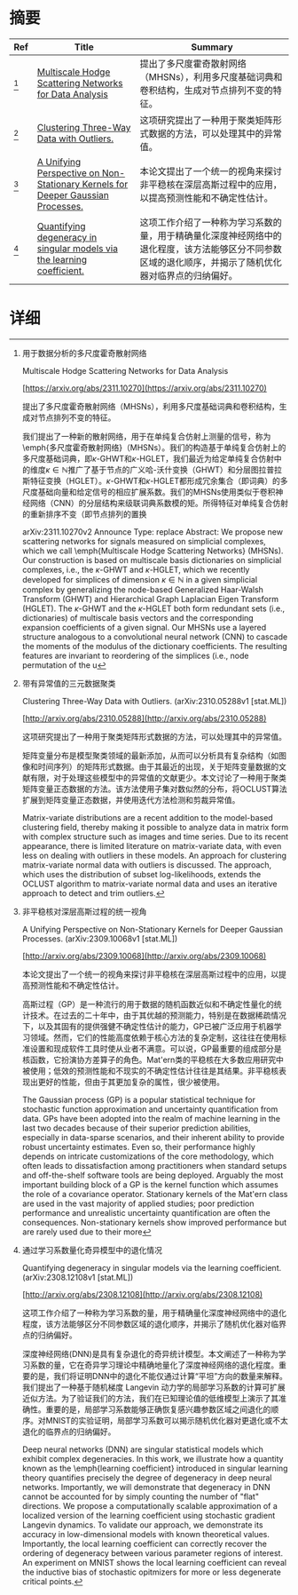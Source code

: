 # 摘要

| Ref | Title | Summary |
| --- | --- | --- |
| [^1] | [Multiscale Hodge Scattering Networks for Data Analysis](https://arxiv.org/abs/2311.10270) | 提出了多尺度霍奇散射网络（MHSNs），利用多尺度基础词典和卷积结构，生成对节点排列不变的特征。 |
| [^2] | [Clustering Three-Way Data with Outliers.](http://arxiv.org/abs/2310.05288) | 这项研究提出了一种用于聚类矩阵形式数据的方法，可以处理其中的异常值。 |
| [^3] | [A Unifying Perspective on Non-Stationary Kernels for Deeper Gaussian Processes.](http://arxiv.org/abs/2309.10068) | 本论文提出了一个统一的视角来探讨非平稳核在深层高斯过程中的应用，以提高预测性能和不确定性估计。 |
| [^4] | [Quantifying degeneracy in singular models via the learning coefficient.](http://arxiv.org/abs/2308.12108) | 这项工作介绍了一种称为学习系数的量，用于精确量化深度神经网络中的退化程度，该方法能够区分不同参数区域的退化顺序，并揭示了随机优化器对临界点的归纳偏好。 |

# 详细

[^1]: 用于数据分析的多尺度霍奇散射网络

    Multiscale Hodge Scattering Networks for Data Analysis

    [https://arxiv.org/abs/2311.10270](https://arxiv.org/abs/2311.10270)

    提出了多尺度霍奇散射网络（MHSNs），利用多尺度基础词典和卷积结构，生成对节点排列不变的特征。

    

    我们提出了一种新的散射网络，用于在单纯复合仿射上测量的信号，称为\emph{多尺度霍奇散射网络}（MHSNs）。我们的构造基于单纯复合仿射上的多尺度基础词典，即$\kappa$-GHWT和$\kappa$-HGLET，我们最近为给定单纯复合仿射中的维度$\kappa \in \mathbb{N}$推广了基于节点的广义哈-沃什变换（GHWT）和分层图拉普拉斯特征变换（HGLET）。$\kappa$-GHWT和$\kappa$-HGLET都形成冗余集合（即词典）的多尺度基础向量和给定信号的相应扩展系数。我们的MHSNs使用类似于卷积神经网络（CNN）的分层结构来级联词典系数模的矩。所得特征对单纯复合仿射的重新排序不变（即节点排列的置换

    arXiv:2311.10270v2 Announce Type: replace  Abstract: We propose new scattering networks for signals measured on simplicial complexes, which we call \emph{Multiscale Hodge Scattering Networks} (MHSNs). Our construction is based on multiscale basis dictionaries on simplicial complexes, i.e., the $\kappa$-GHWT and $\kappa$-HGLET, which we recently developed for simplices of dimension $\kappa \in \mathbb{N}$ in a given simplicial complex by generalizing the node-based Generalized Haar-Walsh Transform (GHWT) and Hierarchical Graph Laplacian Eigen Transform (HGLET). The $\kappa$-GHWT and the $\kappa$-HGLET both form redundant sets (i.e., dictionaries) of multiscale basis vectors and the corresponding expansion coefficients of a given signal. Our MHSNs use a layered structure analogous to a convolutional neural network (CNN) to cascade the moments of the modulus of the dictionary coefficients. The resulting features are invariant to reordering of the simplices (i.e., node permutation of the u
    
[^2]: 带有异常值的三元数据聚类

    Clustering Three-Way Data with Outliers. (arXiv:2310.05288v1 [stat.ML])

    [http://arxiv.org/abs/2310.05288](http://arxiv.org/abs/2310.05288)

    这项研究提出了一种用于聚类矩阵形式数据的方法，可以处理其中的异常值。

    

    矩阵变量分布是模型聚类领域的最新添加，从而可以分析具有复杂结构（如图像和时间序列）的矩阵形式数据。由于其最近的出现，关于矩阵变量数据的文献有限，对于处理这些模型中的异常值的文献更少。本文讨论了一种用于聚类矩阵变量正态数据的方法。该方法使用子集对数似然的分布，将OCLUST算法扩展到矩阵变量正态数据，并使用迭代方法检测和剪裁异常值。

    Matrix-variate distributions are a recent addition to the model-based clustering field, thereby making it possible to analyze data in matrix form with complex structure such as images and time series. Due to its recent appearance, there is limited literature on matrix-variate data, with even less on dealing with outliers in these models. An approach for clustering matrix-variate normal data with outliers is discussed. The approach, which uses the distribution of subset log-likelihoods, extends the OCLUST algorithm to matrix-variate normal data and uses an iterative approach to detect and trim outliers.
    
[^3]: 非平稳核对深层高斯过程的统一视角

    A Unifying Perspective on Non-Stationary Kernels for Deeper Gaussian Processes. (arXiv:2309.10068v1 [stat.ML])

    [http://arxiv.org/abs/2309.10068](http://arxiv.org/abs/2309.10068)

    本论文提出了一个统一的视角来探讨非平稳核在深层高斯过程中的应用，以提高预测性能和不确定性估计。

    

    高斯过程（GP）是一种流行的用于数据的随机函数近似和不确定性量化的统计技术。在过去的二十年中，由于其优越的预测能力，特别是在数据稀疏情况下，以及其固有的提供强健不确定性估计的能力，GP已被广泛应用于机器学习领域。然而，它们的性能高度依赖于核心方法的复杂定制，这往往在使用标准设置和现成软件工具时使从业者不满意。可以说，GP最重要的组成部分是核函数，它扮演协方差算子的角色。Mat\'ern类的平稳核在大多数应用研究中被使用；低效的预测性能和不现实的不确定性估计往往是其结果。非平稳核表现出更好的性能，但由于其更加复杂的属性，很少被使用。

    The Gaussian process (GP) is a popular statistical technique for stochastic function approximation and uncertainty quantification from data. GPs have been adopted into the realm of machine learning in the last two decades because of their superior prediction abilities, especially in data-sparse scenarios, and their inherent ability to provide robust uncertainty estimates. Even so, their performance highly depends on intricate customizations of the core methodology, which often leads to dissatisfaction among practitioners when standard setups and off-the-shelf software tools are being deployed. Arguably the most important building block of a GP is the kernel function which assumes the role of a covariance operator. Stationary kernels of the Mat\'ern class are used in the vast majority of applied studies; poor prediction performance and unrealistic uncertainty quantification are often the consequences. Non-stationary kernels show improved performance but are rarely used due to their more
    
[^4]: 通过学习系数量化奇异模型中的退化情况

    Quantifying degeneracy in singular models via the learning coefficient. (arXiv:2308.12108v1 [stat.ML])

    [http://arxiv.org/abs/2308.12108](http://arxiv.org/abs/2308.12108)

    这项工作介绍了一种称为学习系数的量，用于精确量化深度神经网络中的退化程度，该方法能够区分不同参数区域的退化顺序，并揭示了随机优化器对临界点的归纳偏好。

    

    深度神经网络(DNN)是具有复杂退化的奇异统计模型。本文阐述了一种称为学习系数的量，它在奇异学习理论中精确地量化了深度神经网络的退化程度。重要的是，我们将证明DNN中的退化不能仅通过计算“平坦”方向的数量来解释。我们提出了一种基于随机梯度 Langevin 动力学的局部学习系数的计算可扩展近似方法。为了验证我们的方法，我们在已知理论值的低维模型上演示了其准确性。重要的是，局部学习系数能够正确恢复感兴趣参数区域之间退化的顺序。对MNIST的实验证明，局部学习系数可以揭示随机优化器对更退化或不太退化的临界点的归纳偏好。

    Deep neural networks (DNN) are singular statistical models which exhibit complex degeneracies. In this work, we illustrate how a quantity known as the \emph{learning coefficient} introduced in singular learning theory quantifies precisely the degree of degeneracy in deep neural networks. Importantly, we will demonstrate that degeneracy in DNN cannot be accounted for by simply counting the number of "flat" directions. We propose a computationally scalable approximation of a localized version of the learning coefficient using stochastic gradient Langevin dynamics. To validate our approach, we demonstrate its accuracy in low-dimensional models with known theoretical values. Importantly, the local learning coefficient can correctly recover the ordering of degeneracy between various parameter regions of interest. An experiment on MNIST shows the local learning coefficient can reveal the inductive bias of stochastic opitmizers for more or less degenerate critical points.
    

